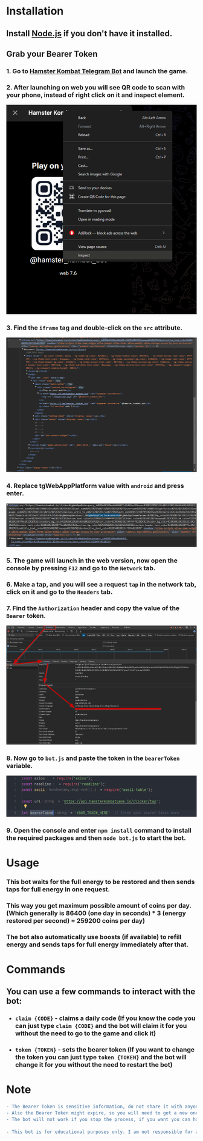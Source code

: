 # Installation

## Install [Node.js](https://nodejs.org/en/download/) if you don't have it installed.

## Grab your Bearer Token

### 1. Go to [Hamster Kombat Telegram Bot](https://web.telegram.org/k/#@hamster_kombat_bot) and launch the game.
### 2. After launching on web you will see QR code to scan with your phone, instead of right click on it and inspect element.
![img.png](public/img.png)
### 3. Find the `iframe` tag and double-click on the `src` attribute.
![img_1.png](public/img_1.png)
### 4. Replace tgWebAppPlatform value with `android` and press enter.
![img_2.png](public/img_2.png)
### 5. The game will launch in the web version, now open the console by pressing `F12` and go to the `Network` tab.
### 6. Make a tap, and you will see a request `tap` in the network tab, click on it and go to the `Headers` tab.
### 7. Find the `Authorization` header and copy the value of the `Bearer` token.
![img_3.png](public/img_3.png)
### 8. Now go to `bot.js` and paste the token in the `bearerToken` variable.
![img_4.png](public/img_4.png)
### 9. Open the console and enter `npm install` command to install the required packages and then `node bot.js` to start the bot.

# Usage

### This bot waits for the full energy to be restored and then sends taps for full energy in one request.
### This way you get maximum possible amount of coins per day. (Which generally is 86400 (one day in seconds) * 3 (energy restored per second) = 259200 coins per day)
### The bot also automatically use boosts (if available) to refill energy and sends taps for full energy immediately after that.

# Commands

## You can use a few commands to interact with the bot:

* ### `claim {CODE}` - claims a daily code (If you know the code you can just type `claim {CODE}` and the bot will claim it for you without the need to go to the game and click it)
* ### `token {TOKEN}` - sets the bearer token (If you want to change the token you can just type `token {TOKEN}` and the bot will change it for you without the need to restart the bot)

# Note

```diff
- The Bearer Token is sensitive information, do not share it with anyone. 
- Also the Bearer Token might expire, so you will need to get a new one, you can do it by following the steps above or if request is failed due to invalid token the bot will ask you to type the new one to continue the process.
- The bot will not work if you stop the process, if you want you can host it on a server by yourself to keep it running 24/7.

- This bot is for educational purposes only. I am not responsible for any misuse of this bot.
```



